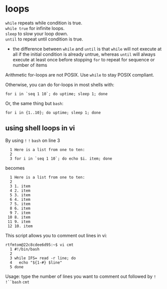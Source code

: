 # loops

`while` repeats while condition is true. \
`while true` for infinite loops.\
`sleep` to slow your loop down.\
`until` to repeat until condition is true.
* the difference between `while` and `until` is that `while` will not execute at all if the initial condition is already untrue, whereas `until` will always execute at least once before stopping 
`for` to repeat for sequence or number of items

Arithmetic for-loops are not POSIX. Use `while` to stay POSIX compliant. 

Otherwise, you can do for-loops in most shells with:
```
for i in `seq 1 10`; do uptime; sleep 1; done
```
Or, the same thing but `bash`:
```
for i in {1..10}; do uptime; sleep 1; done
```

## using shell loops in vi
By using `!` `!` `bash` on line 3
```
  1 Here is a list from one to ten:
  2 
  3 for i in `seq 1 10`; do echo $i. item; done
```
becomes 
```
  1 Here is a list from one to ten:
  2 
  3 1. item
  4 2. item
  5 3. item
  6 4. item
  7 5. item
  8 6. item
  9 7. item
 10 8. item
 11 9. item
 12 10. item
```

This script allows you to comment out lines in vi:
```
rtfmtom@22c8cdee6d95:~$ vi cmt 
  1 #!/bin/bash
  2 
  3 while IFS= read -r line; do
  4   echo "${1-#} $line"
  5 done
``` 
Usage: type the number of lines you want to comment out followed by `!` `!``bash` `cmt`


